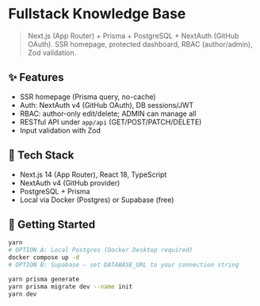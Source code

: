 # Fullstack Knowledge Base

> Next.js (App Router) + Prisma + PostgreSQL + NextAuth (GitHub OAuth). SSR homepage, protected dashboard, RBAC (author/admin), Zod validation.

## ✨ Features

- SSR homepage (Prisma query, no-cache)
- Auth: NextAuth v4 (GitHub OAuth), DB sessions/JWT
- RBAC: author-only edit/delete; ADMIN can manage all
- RESTful API under `app/api` (GET/POST/PATCH/DELETE)
- Input validation with Zod

## 🧱 Tech Stack

- Next.js 14 (App Router), React 18, TypeScript
- NextAuth v4 (GitHub provider)
- PostgreSQL + Prisma
- Local via Docker (Postgres) or Supabase (free)

## 🚀 Getting Started

```bash
yarn
# OPTION A: Local Postgres (Docker Desktop required)
docker compose up -d
# OPTION B: Supabase — set DATABASE_URL to your connection string

yarn prisma generate
yarn prisma migrate dev --name init
yarn dev
```
